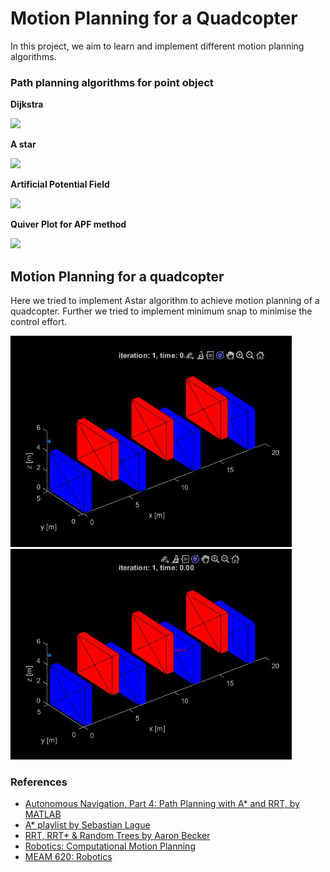 # Motion Planning for a Quadcopter

In this project, we aim to learn and implement different motion planning algorithms.

### Path planning algorithms for point object
**Dijkstra**

![](https://github.com/RiVer2000/Quadcopter-Navigation/blob/main/Dijkstra_Astar/DijkstraGrid.gif)

**A  star**

![](https://github.com/RiVer2000/Quadcopter-Navigation/blob/main/Dijkstra_Astar/AstarGrid.gif)

**Artificial Potential Field**

![](https://github.com/RiVer2000/Quadcopter-Navigation/blob/main/Artificial%20Potential%20field/artificial_potential.gif)

**Quiver Plot for APF method**

![](https://github.com/RiVer2000/Quadcopter-Navigation/blob/main/Artificial%20Potential%20field/quiver_plot.jpg)

## Motion Planning for a quadcopter

Here we tried to implement Astar algorithm to achieve motion planning of a quadcopter. Further we tried to implement minimum snap to minimise the control effort.
<p float="left">
  <img src="/Nav.gif" width="450" />
  <img src="/Quad_Nav.gif" width="450" /> 
</p>



### References

* [Autonomous Navigation, Part 4: Path Planning with A* and RRT, by MATLAB](https://www.youtube.com/watch?v=QR3U1dgc5RE)
* [A* playlist by Sebastian Lague](https://www.youtube.com/watch?v=-L-WgKMFuhE)
* [RRT, RRT* & Random Trees by Aaron Becker](https://youtu.be/Ob3BIJkQJEw)
* [Robotics: Computational Motion Planning ](https://www.coursera.org/learn/robotics-motion-planning/home/welcome)
* [MEAM 620: Robotics](https://www.eng.yale.edu/grablab/roboticscourseware/courses.html)
